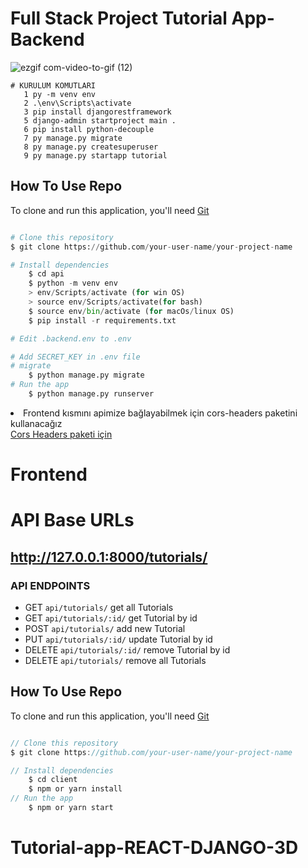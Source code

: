 
# Full Stack Project Tutorial App- Backend
![ezgif com-video-to-gif (12)](https://github.com/Omeko-FG/Tutorial-app-REACT-DJANGO-3D/assets/119002766/62ba4933-5519-4198-95d6-35c23525777d)

```
# KURULUM KOMUTLARI
   1 py -m venv env
   2 .\env\Scripts\activate
   3 pip install djangorestframework
   5 django-admin startproject main .
   6 pip install python-decouple
   7 py manage.py migrate
   8 py manage.py createsuperuser
   9 py manage.py startapp tutorial
```
## How To Use Repo

<!-- This is an example, please update according to your application -->

To clone and run this application, you'll need [Git](https://git-scm.com)

```Python

# Clone this repository
$ git clone https://github.com/your-user-name/your-project-name

# Install dependencies
    $ cd api
    $ python -m venv env
    > env/Scripts/activate (for win OS)
    > source env/Scripts/activate(for bash)
    $ source env/bin/activate (for macOs/linux OS)
    $ pip install -r requirements.txt

# Edit .backend.env to .env

# Add SECRET_KEY in .env file
# migrate
    $ python manage.py migrate
# Run the app
    $ python manage.py runserver
```

<li>Frontend kısmını apimize bağlayabilmek için cors-headers paketini kullanacağız</li>
<a href="https://github.com/adamchainz/django-cors-headers">Cors Headers paketi için</a>

# Frontend
# API Base URLs

## http://127.0.0.1:8000/tutorials/


### API ENDPOINTS

- GET `api/tutorials/` get all Tutorials
- GET `api/tutorials/:id/` get Tutorial by id
- POST `api/tutorials/` add new Tutorial
- PUT `api/tutorials/:id/` update Tutorial by id
- DELETE `api/tutorials/:id/` remove Tutorial by id
- DELETE `api/tutorials/` remove all Tutorials

## How To Use Repo

<!-- This is an example, please update according to your application -->

To clone and run this application, you'll need [Git](https://git-scm.com)

```JavaScript

// Clone this repository
$ git clone https://github.com/your-user-name/your-project-name

// Install dependencies
    $ cd client
    $ npm or yarn install
// Run the app
    $ npm or yarn start
```
# Tutorial-app-REACT-DJANGO-3D
